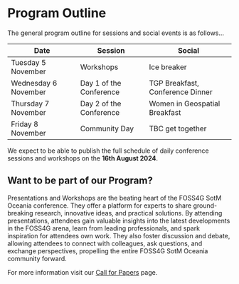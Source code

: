 # Program Outline

The general program outline for sessions and social events is as follows...

<!--All asterixed events can be bought via the register page either at the time of registering or after.-->

| Date                 | Session                                                          | Social                                           |
| -------------------- | ---------------------------------------------------------------- | ------------------------------------------------ |
| Tuesday 5 November    | Workshops       | Ice breaker                                      |
| Wednesday 6 November   | Day 1 of the Conference                                          | TGP Breakfast, Conference Dinner                                    |
| Thursday 7 November | Day 2 of the Conference                                          | Women in Geospatial Breakfast |
| Friday 8 November    | Community Day | TBC get together                                 |


We expect to be able to publish the full schedule of daily conference sessions and workshops on the **16th August 2024**.

## Want to be part of our Program?
Presentations and Workshops are the beating heart of the FOSS4G SotM Oceania conference. They offer a platform for experts to share ground-breaking research, innovative ideas, and practical solutions. By attending presentations, attendees gain valuable insights into the latest developments in the FOSS4G arena, learn from leading professionals, and spark inspiration for attendees own work. They also foster discussion and debate, allowing attendees to connect with colleagues, ask questions, and exchange perspectives, propelling the entire FOSS4G SotM Oceania community forward.

For more information visit our [Call for Papers](/#/call-for-papers) page.
